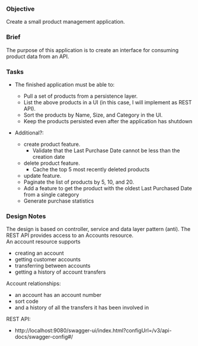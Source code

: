 ### Objective
Create a small product management application.

### Brief
The purpose of this application is to create an interface for consuming product data from an API.

### Tasks

- The finished application must be able to:
  - Pull a set of products from a persistence layer.
  - List the above products in a UI (in this case, I will implement as REST API).
  - Sort the products by Name, Size, and Category in the UI.
  - Keep the products persisted even after the application has shutdown
  
- Additional?:
  - create product feature.
    - Validate that the Last Purchase Date cannot be less than the creation date
  - delete product feature.
    - Cache the top 5 most recently deleted products
  - update feature.
  - Paginate the list of products by 5, 10, and 20.
  - Add a feature to get the product with the oldest Last Purchased Date from a single category
  - Generate purchase statistics


### Design Notes

The design is based on controller, service and data layer pattern (anti).
The REST API provides access to an Accounts resource.  
An account resource supports
* creating an account
* getting customer accounts
* transferring between accounts
* getting a history of account transfers

Account relationships:
* an account has an account number
* sort code
* and a history of all the transfers it has been involved in


REST API:
* http://localhost:9080/swagger-ui/index.html?configUrl=/v3/api-docs/swagger-config#/
